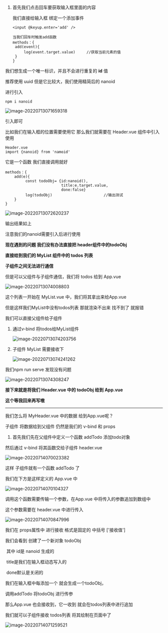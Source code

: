 1. 首先我们点击回车要获取输入框里面的内容

   我们直接给输入框 绑定一个添加事件

   ```vue
   <input @keyup.enter='add' />
   
   当我们回车时触发add函数
   methods：{
   	add(event){
   		log(event.target.value)		//获取当前元素的值
   	}
   }
   ```

   

我们想生成一个唯一标识，并且不会进行重复的 **id** 值

推荐使用 uuid 但是它比较大，我们使用精简后的 nanoid

进行引入

```
npm i nanoid
```

 ![image-20220713071659318](C:\Users\Administrator\AppData\Roaming\Typora\typora-user-images\image-20220713071659318.png)

引入即可 

比如我们在输入框的位置需要使用它 那么我们就需要在 Header.vue 组件中引入使用



```
Header.vue
import {nanoid} from 'namoid'
```

它是一个函数 我们直接调用就好

```vue
methods：{
	add(e){
		 const todoObj= {id:nanoid(),
		 				 title:e.target.value,
		 				 done:false}
		 log(todoObj)						//输出测试
	}
}
```

![image-20220713072620237](C:\Users\Administrator\AppData\Roaming\Typora\typora-user-images\image-20220713072620237.png)

输出结果如上

注意我们的nanoid需要引入后进行使用 



**现在遇到的问题 我们没有办法直接把 header组件中的todoObj**

**直接给到我们的 MyList 组件中的 todos 列表**

**子组件之间无法进行通信**



但是可以父组件与子组件通信，我们将 todos 给到 App.vue

![image-20220713074008803](C:\Users\Administrator\AppData\Roaming\Typora\typora-user-images\image-20220713074008803.png)

这个列表一开始在 MyList.vue 中，我们将其拿出来给App.vue

但是这样我们MyList中没有todos列表 那就渲染不出来 找不到了 就报错

我们可以直接父组件给子组件

1. 通过v-bind 将todos给MyList组件

   ![image-20220713074203756](C:\Users\Administrator\AppData\Roaming\Typora\typora-user-images\image-20220713074203756.png)

2. 子组件 MyList 需要接收下

   ![image-20220713074241262](C:\Users\Administrator\AppData\Roaming\Typora\typora-user-images\image-20220713074241262.png)

我们npm run serve 发现没有问题 

![image-20220713074308247](C:\Users\Administrator\AppData\Roaming\Typora\typora-user-images\image-20220713074308247.png)

**接下来就是将我们 Header.vue 中的 todoObj 给到 App.vue**

**这个等我回来再写嗷**

-----------------------------------------------------------------------------------------------------------------

我们怎么将 MyHeader.vue 中的数据 给到App.vue呢？

子组件 将数据给到父组件 仍然是我们的 v-bind 和 props

1. 首先我们先在父组件中定义一个函数 addTodo 添加todo对象

然后通过 v-bind 将其函数交给子组件 header.vue

![image-20220714070023382](C:\Users\Administrator\AppData\Roaming\Typora\typora-user-images\image-20220714070023382.png)

这样 子组件就有一个函数 addTodo 了

我们在下方是这样定义的 App.vue 中

![image-20220714070104327](C:\Users\Administrator\AppData\Roaming\Typora\typora-user-images\image-20220714070104327.png)

调用这个函数需要传输一个参数，在App.vue 中将传入的参数追加到数组中

这个参数需要在 header.vue 中进行传入

![image-20220714070847996](C:\Users\Administrator\AppData\Roaming\Typora\typora-user-images\image-20220714070847996.png)

我们在 props属性中 进行接收 格式是固定的 中括号 ['接收值']

我们会看到 创建了一个新对象 todoObj

​				其中 id是 nanoid 生成的	

​				title是我们在输入框动态写入的

​				done默认是关闭的

我们在输入框中每添加一个 就会生成一个todoObj，

调用addTodo 将todoObj 进行传参

那么App.vue 也会接收到，它一收到 就会在todos列表中进行追加

我们就可以子组件接收 todos列表 将其绘制在页面中了

![image-20220714071259521](C:\Users\Administrator\AppData\Roaming\Typora\typora-user-images\image-20220714071259521.png)

